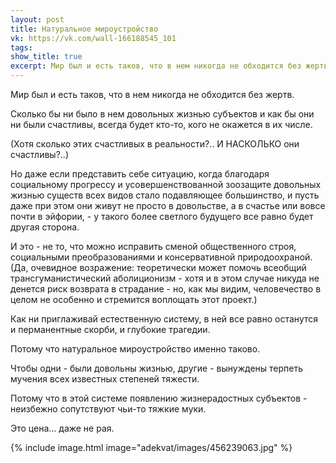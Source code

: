 ```yaml
---
layout: post
title: Натуральное мироустройство
vk: https://vk.com/wall-166188545_101
tags: 
show_title: true
excerpt: Мир был и есть таков, что в нем никогда не обходится без жертв.Сколько бы ни было в нем довольных жизнью субъектов и как бы они ни были счастливы, всегда будет кто-то, кого не окажется в их числе.
---
```

Мир был и есть таков, что в нем никогда не обходится без жертв.

Сколько бы ни было в нем довольных жизнью субъектов и как бы они ни были счастливы, всегда будет кто-то, кого не окажется в их числе. 

(Хотя сколько этих счастливых в реальности?.. И НАСКОЛЬКО они счастливы?..)

Но даже если представить себе ситуацию, когда благодаря социальному прогрессу и усовершенствованной зоозащите довольных жизнью существ всех видов стало подавляющее большинство, и пусть даже при этом они живут не просто в довольстве, а в счастье или вовсе почти в эйфории, - у такого более светлого будущего все равно будет другая сторона. 

И это - не то, что можно исправить сменой общественного строя, социальными преобразованиями и консервативной природоохраной. (Да, очевидное возражение: теоретически может помочь всеобщий трансгуманистический аболиционизм - хотя и в этом случае никуда не денется риск возврата в страдание - но, как мы видим, человечество в целом не особенно и стремится воплощать этот проект.)

Как ни приглаживай естественную систему, в ней все равно останутся и перманентные скорби, и глубокие трагедии.

Потому что натуральное мироустройство именно таково.

Чтобы одни - были довольны жизнью, другие - вынуждены терпеть мучения всех известных степеней тяжести. 

Потому что в этой системе появлению жизнерадостных субъектов - неизбежно сопутствуют чьи-то тяжкие муки.

Это цена... даже не рая.

{% include image.html image="adekvat/images/456239063.jpg" %}